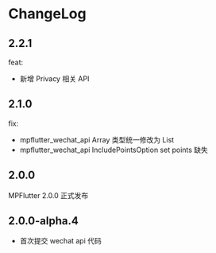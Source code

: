 # ChangeLog

## 2.2.1

feat:
- 新增 Privacy 相关 API

## 2.1.0

fix:
- mpflutter_wechat_api Array 类型统一修改为 List
- mpflutter_wechat_api IncludePointsOption set points 缺失

## 2.0.0

MPFlutter 2.0.0 正式发布

## 2.0.0-alpha.4
- 首次提交 wechat api 代码